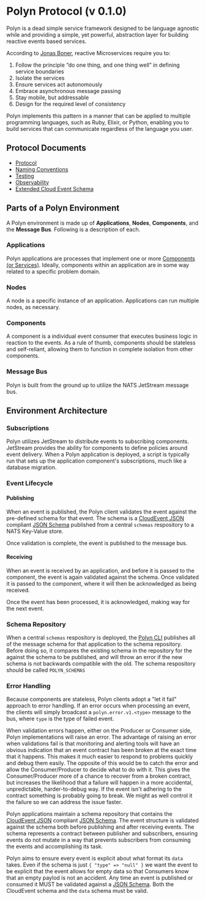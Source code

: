 # Polyn Protocol (v 0.1.0)

Polyn is a dead simple service framework designed to be language agnostic while
and providing a simple, yet powerful, abstraction layer for building reactive events
based services.

According to [Jonas Boner](http://jonasboner.com/), reactive Microservices require
you to:

1. Follow the principle “do one thing, and one thing well” in defining service
   boundaries
2. Isolate the services
3. Ensure services act autonomously
4. Embrace asynchronous message passing
5. Stay mobile, but addressable
6. Design for the required level of consistency

Polyn implements this pattern in a manner that can be applied to multiple programming
languages, such as Ruby, Elixir, or Python, enabling you to build services that can
communicate regardless of the language you user.

## Protocol Documents

* [Protocol](PROTOCOL.md)
* [Naming Conventions](NAMING_CONVENTIONS.md)
* [Testing](TESTING.md)
* [Observability](OBSERVABILITY.md)
* [Extended Cloud Event Schema](cloud-event-schema.json)

## Parts of a Polyn Environment

A Polyn environment is made up of **Applications**, **Nodes**, **Components**, and the
**Message Bus**. Following is a description of each.

### Applications

Polyn applications are processes that implement one or more
[Components (or Services)](https://www.reactivemanifesto.org/glossary#Component). Ideally,
components within an application are in some way related to a specific problem domain.

### Nodes

A node is a specific instance of an application. Applications can run multiple nodes, as
necessary.

### Components

A component is a individual event consumer that executes business logic in reaction to the events.
As a rule of thumb, components should be stateless and self-reliant, allowing them to function
in complete isolation from other components.

### Message Bus

Polyn is built from the ground up to utilize the NATS JetStream message bus.

## Environment Architecture

### Subscriptions

Polyn utilizes JetStream to distribute events to subscribing components. JetStream provides
the ability for components to define policies around event delivery. When a Polyn application is
deployed, a script is typically run that sets up the application component's subscriptions, much
like a database migration.

### Event Lifecycle

#### Publishing

When an event is published, the Polyn client validates the event against the pre-defined schema for that event. The schema is a [CloudEvent JSON](https://github.com/cloudevents/spec/blob/v1.0.2/cloudevents/formats/json-format.md) compliant [JSON Schema](https://json-schema.org/) published from a central `schemas` respository to a NATS Key-Value store.

Once validation is complete, the event is published to the message bus.

#### Receiving

When an event is received by an application, and before it is passed to the component, the event is again validated against the schema. Once validated it is passed to the component, where it will then be acknowledged as being received.

Once the event has been processed, it is acknowledged, making way for the next event.

### Schema Repository

When a central `schemas` respository is deployed, the [Polyn CLI](https://github.com/SpiffInc/polyn/tree/main/polyn_cli) publishes all of the message schema for that application to the schema repository. Before doing so, it compares the existing schema in the repository for the against the schema to be published, and will throw an error if the new schema is not backwards compatible with the old. The schema respository should be called `POLYN_SCHEMAS`

### Error Handling

Because components are stateless, Polyn clients adopt a "let it fail" approach to error handling. If an error occurs when processing an event, the clients will simply broadcast a
`polyn.error.v1.<type>` message to the bus, where `type` is the type of failed event.

When validation errors happen, either on the Producer or Consumer side, Polyn implementations will raise an error. The advantage of raising an error when validations fail is that monitoring and alerting tools will have an obvious indication that an event contract has been broken at the exact time that it happens. This makes it much easier to respond to problems quickly and debug them easily. The opposite of this would be to catch the error and allow the Consumer/Producer to decide what to do with it. This gives the Consumer/Producer more of a chance to recover from a broken contract, but increases the likelihood that a failure will happen in a more accidental, unpredictable, harder-to-debug way. If the event isn't adhering to the contract something is probably going to break. We might as well control it the failure so we can address the issue faster.

Polyn applications maintain a schema repository that contains the [CloudEvent JSON](https://github.com/cloudevents/spec/blob/v1.0.2/cloudevents/formats/json-format.md)
compliant [JSON Schema](https://json-schema.org/). The event structure is validated against the schema both before publishing and after receiving events. The schema represents a contract between publisher and subscribers, ensuring events do not mutate in a way that prevents subscribers from consuming the events and accomplishing its task.

Polyn aims to ensure every event is explicit about what format its `data` takes. Even if the schema is just `{ "type" => "null" }` we want the event to be explicit that the event allows for empty data so that Consumers know that an empty paylod is not an accident. Any time an event is published or consumed it MUST be validated against a [JSON Schema](https://json-schema.org/). Both the CloudEvent schema and the `data` schema must be valid.


